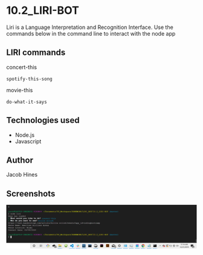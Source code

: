 # 10.2_LIRI-BOT
Liri is a Language Interpretation and Recognition Interface. Use the commands below  in the command line to interact with the node app
## LIRI commands

concert-this
```
spotify-this-song
```
movie-this
```
do-what-it-says
```

## Technologies used
* Node.js
* Javascript
## Author
Jacob Hines

## Screenshots 
![concert-this](/screenshots\concert-this.png "concert-this")